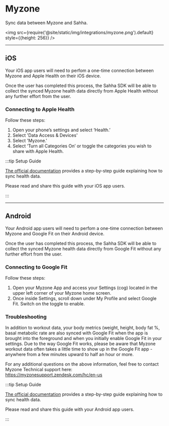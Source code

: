 # Myzone

Sync data between Myzone and Sahha.

<img src={require('@site/static/img/integrations/myzone.png').default} style={{height: 256}} />

---

## iOS

Your iOS app users will need to perfom a one-time connection between Myzone and Apple Health on their iOS device.

Once the user has completed this process, the Sahha SDK will be able to collect the synced Myzone health data directly from Apple Health without any further effort from the user.

### Connecting to Apple Health

Follow these steps:

1. Open your phone’s settings and select ‘Health.’
2. Select 'Data Access & Devices'
3. Select 'Myzone.'
4. Select ‘Turn all Categories On’ or toggle the categories you wish to share with Apple Health.

:::tip Setup Guide

[The official documentation](https://myzonesupport.zendesk.com/hc/en-us/articles/360026685732-Apple-Health-Integration) provides a step-by-step guide explaining how to sync health data.

Please read and share this guide with your iOS app users.

:::

---

## Android

Your Android app users will need to perfom a one-time connection between Myzone and Google Fit on their Android device.

Once the user has completed this process, the Sahha SDK will be able to collect the synced Myzone health data directly from Google Fit without any further effort from the user.

### Connecting to Google Fit

Follow these steps:

1. Open your Myzone App and access your Settings (cog) located in the upper left corner of your Myzone home screen.
2. Once inside Settings, scroll down under My Profile and select Google Fit. Switch on the toggle to enable.

### Troubleshooting

In addition to workout data, your body metrics (weight, height, body fat %, basal metabolic rate are also synced with Google Fit  when the app is brought into the foreground and when you initially enable Google Fit in your settings. Due to the way Google Fit works, please be aware that Myzone workout data often takes a little time to show up in the Google Fit app - anywhere from a few minutes upward to half an hour or more.

For any additional questions on the above information, feel free to contact Myzone Technical support here: https://myzonesupport.zendesk.com/hc/en-us

:::tip Setup Guide

[The official documentation](https://myzonesupport.zendesk.com/hc/en-us/articles/360035193611-Google-Fit-Integration) provides a step-by-step guide explaining how to sync health data.

Please read and share this guide with your Android app users.

:::